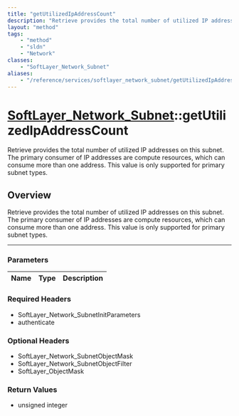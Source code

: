 ```yaml
---
title: "getUtilizedIpAddressCount"
description: "Retrieve provides the total number of utilized IP addresses on this subnet. The primary consumer of IP addresses are com... "
layout: "method"
tags:
    - "method"
    - "sldn"
    - "Network"
classes:
    - "SoftLayer_Network_Subnet"
aliases:
    - "/reference/services/softlayer_network_subnet/getUtilizedIpAddressCount"
---
```

# [SoftLayer_Network_Subnet](/reference/services/SoftLayer_Network_Subnet)::getUtilizedIpAddressCount


Retrieve provides the total number of utilized IP addresses on this subnet. The primary consumer of IP addresses are compute resources, which can consume more than one address. This value is only supported for primary subnet types.


## Overview 
Retrieve provides the total number of utilized IP addresses on this subnet. The primary consumer of IP addresses are compute resources, which can consume more than one address. This value is only supported for primary subnet types.

-----

### Parameters 
|Name | Type | Description |
| --- | --- | --- |


### Required Headers
* SoftLayer_Network_SubnetInitParameters
* authenticate


### Optional Headers
* SoftLayer_Network_SubnetObjectMask
* SoftLayer_Network_SubnetObjectFilter
* SoftLayer_ObjectMask

### Return Values
* unsigned integer




